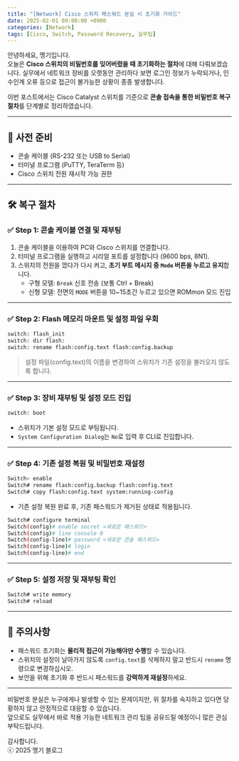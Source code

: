 ```yaml
---
title: "[Network] Cisco 스위치 패스워드 분실 시 초기화 가이드"
date: 2025-02-01 09:00:00 +0900
categories: [Network]
tags: [Cisco, Switch, Password Recovery, 실무팁]
---
```


안녕하세요, 멩기입니다.  
오늘은 **Cisco 스위치의 비밀번호를 잊어버렸을 때 초기화하는 절차**에 대해 다뤄보겠습니다. 실무에서 네트워크 장비를 오랫동안 관리하다 보면 로그인 정보가 누락되거나, 인수인계 오류 등으로 접근이 불가능한 상황이 종종 발생합니다.

이번 포스트에서는 Cisco Catalyst 스위치를 기준으로 **콘솔 접속을 통한 비밀번호 복구 절차**를 단계별로 정리하였습니다.

---

## 🧰 사전 준비

- 콘솔 케이블 (RS-232 또는 USB to Serial)
- 터미널 프로그램 (PuTTY, TeraTerm 등)
- Cisco 스위치 전원 재시작 가능 권한

---

## 🛠️ 복구 절차

### ✅ Step 1: 콘솔 케이블 연결 및 재부팅

1. 콘솔 케이블을 이용하여 PC와 Cisco 스위치를 연결합니다.
2. 터미널 프로그램을 실행하고 시리얼 포트를 설정합니다 (9600 bps, 8N1).
3. 스위치의 전원을 껐다가 다시 켜고, **초기 부트 메시지 중 `Mode` 버튼을 누르고 유지**합니다.
    - 구형 모델: `Break` 신호 전송 (보통 Ctrl + Break)
    - 신형 모델: 전면의 `MODE` 버튼을 10~15초간 누르고 있으면 ROMmon 모드 진입

---

### ✅ Step 2: Flash 메모리 마운트 및 설정 파일 우회

```bash
switch: flash_init
switch: dir flash:
switch: rename flash:config.text flash:config.backup
```

> 설정 파일(config.text)의 이름을 변경하여 스위치가 기존 설정을 불러오지 않도록 합니다.

---

### ✅ Step 3: 장비 재부팅 및 설정 모드 진입

```bash
switch: boot
```

- 스위치가 기본 설정 모드로 부팅됩니다.
- `System Configuration Dialog`는 `No`로 입력 후 CLI로 진입합니다.

---

### ✅ Step 4: 기존 설정 복원 및 비밀번호 재설정

```bash
Switch> enable
Switch# rename flash:config.backup flash:config.text
Switch# copy flash:config.text system:running-config
```

- 기존 설정 복원 완료 후, 기존 패스워드가 제거된 상태로 적용됩니다.

```bash
Switch# configure terminal
Switch(config)# enable secret <새로운 패스워드>
Switch(config)# line console 0
Switch(config-line)# password <새로운 콘솔 패스워드>
Switch(config-line)# login
Switch(config-line)# end
```

---

### ✅ Step 5: 설정 저장 및 재부팅 확인

```bash
Switch# write memory
Switch# reload
```

---

## 🚨 주의사항

- 패스워드 초기화는 **물리적 접근이 가능해야만 수행**할 수 있습니다.
- 스위치의 설정이 날아가지 않도록 `config.text`를 삭제하지 말고 반드시 `rename` 명령으로 변경하십시오.
- 보안을 위해 초기화 후 반드시 패스워드를 **강력하게 재설정**하세요.

---

비밀번호 분실은 누구에게나 발생할 수 있는 문제이지만, 위 절차를 숙지하고 있다면 당황하지 않고 안정적으로 대응할 수 있습니다.  
앞으로도 실무에서 바로 적용 가능한 네트워크 관리 팁을 공유드릴 예정이니 많은 관심 부탁드립니다.

감사합니다.  
ⓒ 2025 멩기 블로그
